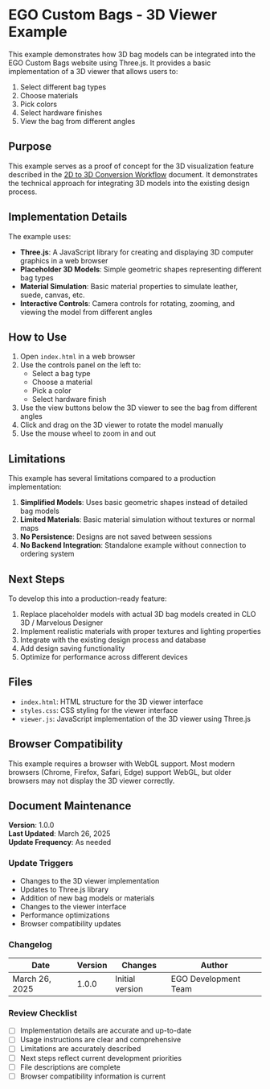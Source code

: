# EGO Custom Bags - 3D Viewer Example

This example demonstrates how 3D bag models can be integrated into the EGO Custom Bags website using Three.js. It provides a basic implementation of a 3D viewer that allows users to:

1. Select different bag types
2. Choose materials
3. Pick colors
4. Select hardware finishes
5. View the bag from different angles

## Purpose

This example serves as a proof of concept for the 3D visualization feature described in the [2D to 3D Conversion Workflow](../../docs/2d-to-3d-conversion.md) document. It demonstrates the technical approach for integrating 3D models into the existing design process.

## Implementation Details

The example uses:

- **Three.js**: A JavaScript library for creating and displaying 3D computer graphics in a web browser
- **Placeholder 3D Models**: Simple geometric shapes representing different bag types
- **Material Simulation**: Basic material properties to simulate leather, suede, canvas, etc.
- **Interactive Controls**: Camera controls for rotating, zooming, and viewing the model from different angles

## How to Use

1. Open `index.html` in a web browser
2. Use the controls panel on the left to:
   - Select a bag type
   - Choose a material
   - Pick a color
   - Select hardware finish
3. Use the view buttons below the 3D viewer to see the bag from different angles
4. Click and drag on the 3D viewer to rotate the model manually
5. Use the mouse wheel to zoom in and out

## Limitations

This example has several limitations compared to a production implementation:

1. **Simplified Models**: Uses basic geometric shapes instead of detailed bag models
2. **Limited Materials**: Basic material simulation without textures or normal maps
3. **No Persistence**: Designs are not saved between sessions
4. **No Backend Integration**: Standalone example without connection to ordering system

## Next Steps

To develop this into a production-ready feature:

1. Replace placeholder models with actual 3D bag models created in CLO 3D / Marvelous Designer
2. Implement realistic materials with proper textures and lighting properties
3. Integrate with the existing design process and database
4. Add design saving functionality
5. Optimize for performance across different devices

## Files

- `index.html`: HTML structure for the 3D viewer interface
- `styles.css`: CSS styling for the viewer interface
- `viewer.js`: JavaScript implementation of the 3D viewer using Three.js

## Browser Compatibility

This example requires a browser with WebGL support. Most modern browsers (Chrome, Firefox, Safari, Edge) support WebGL, but older browsers may not display the 3D viewer correctly.

## Document Maintenance

**Version**: 1.0.0  
**Last Updated**: March 26, 2025  
**Update Frequency**: As needed  

### Update Triggers
- Changes to the 3D viewer implementation
- Updates to Three.js library
- Addition of new bag models or materials
- Changes to the viewer interface
- Performance optimizations
- Browser compatibility updates

### Changelog
| Date | Version | Changes | Author |
|------|---------|---------|--------|
| March 26, 2025 | 1.0.0 | Initial version | EGO Development Team |

### Review Checklist
- [ ] Implementation details are accurate and up-to-date
- [ ] Usage instructions are clear and comprehensive
- [ ] Limitations are accurately described
- [ ] Next steps reflect current development priorities
- [ ] File descriptions are complete
- [ ] Browser compatibility information is current
